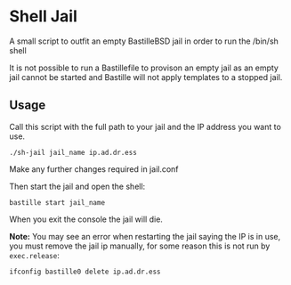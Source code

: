 # Shell Jail
A small script to outfit an empty BastilleBSD jail in order to run the /bin/sh shell

It is not possible to run a Bastillefile to provison an empty jail as an empty jail cannot
be started and Bastille will not apply templates to a stopped jail.

## Usage

Call this script with the full path to your jail and the IP address you want to use.

```
./sh-jail jail_name ip.ad.dr.ess
```

Make any further changes required in jail.conf

Then start the jail and open the shell:

```
bastille start jail_name
```

When you exit the console the jail will die.

**Note:**
You may see an error when restarting the jail saying the IP is in use, you must
remove the jail ip manually, for some reason this is not run by `exec.release`:

```
ifconfig bastille0 delete ip.ad.dr.ess
```
